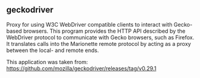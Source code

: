 ## geckodriver
Proxy for using W3C WebDriver compatible clients to interact with Gecko-based browsers.
This program provides the HTTP API described by the WebDriver protocol to communicate with Gecko browsers, such as Firefox. 
It translates calls into the Marionette remote protocol by acting as a proxy between the local- and remote ends.

This application was taken from: https://github.com/mozilla/geckodriver/releases/tag/v0.29.1

